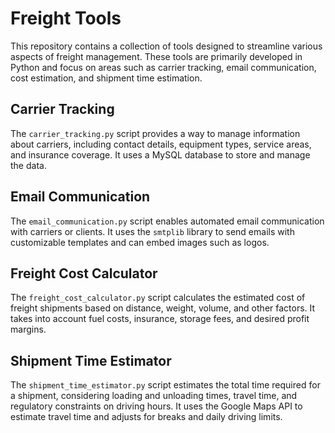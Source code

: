 # Freight Tools

This repository contains a collection of tools designed to streamline various aspects of freight management. These tools are primarily developed in Python and focus on areas such as carrier tracking, email communication, cost estimation, and shipment time estimation.

## Carrier Tracking

The `carrier_tracking.py` script provides a way to manage information about carriers, including contact details, equipment types, service areas, and insurance coverage. It uses a MySQL database to store and manage the data.

## Email Communication

The `email_communication.py` script enables automated email communication with carriers or clients. It uses the `smtplib` library to send emails with customizable templates and can embed images such as logos.

## Freight Cost Calculator

The `freight_cost_calculator.py` script calculates the estimated cost of freight shipments based on distance, weight, volume, and other factors. It takes into account fuel costs, insurance, storage fees, and desired profit margins.

## Shipment Time Estimator

The `shipment_time_estimator.py` script estimates the total time required for a shipment, considering loading and unloading times, travel time, and regulatory constraints on driving hours. It uses the Google Maps API to estimate travel time and adjusts for breaks and daily driving limits.
